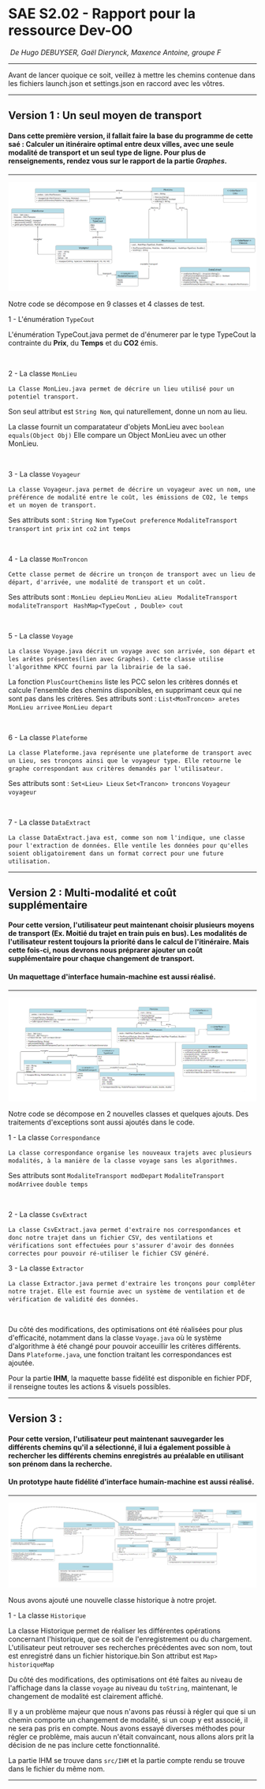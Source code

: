 # SAE S2.02 - Rapport pour la ressource Dev-OO


 *De Hugo DEBUYSER, Gaël Dierynck, Maxence Antoine, groupe F*
___

Avant de lancer quoique ce soit, veillez à mettre les chemins contenue dans les fichiers launch.json et settings.json en raccord avec les vôtres. 

___
## Version 1 : Un seul moyen de transport

#### Dans cette première version, il fallait faire la base du programme de cette saé : Calculer un itinéraire optimal entre deux villes, avec une seule modalité de transport et un seul type de ligne. Pour plus de renseignements, rendez vous sur le rapport de la partie ***Graphes***.
---
![alt text](../UML.png)

Notre code se décompose en 9 classes et 4 classes de test. 

1 - L'énumération `TypeCout`
    
L'énumération TypeCout.java permet de d'énumerer par le type TypeCout la contrainte du **Prix**, du **Temps** et du **CO2** émis. 

&nbsp; 

2 - La classe `MonLieu` 

    La Classe MonLieu.java permet de décrire un lieu utilisé pour un potentiel transport. 

Son seul attribut est  `String Nom`, qui naturellement, donne un nom au lieu. 

La classe fournit un comparatateur d'objets MonLieu avec `boolean equals(Object Obj)`
    Elle compare un Object MonLieu avec un other MonLieu. 

&nbsp; 

3 - La classe `Voyageur`

    La classe Voyageur.java permet de décrire un voyageur avec un nom, une préférence de modalité entre le coût, les émissions de CO2, le temps et un moyen de transport.

Ses attributs sont : 
`String Nom`
`TypeCout preference`
`ModaliteTransport transport`
`int prix` `int co2` `int temps`

&nbsp; 

4 - La classe `MonTroncon`

    Cette classe permet de décrire un tronçon de transport avec un lieu de départ, d'arrivée, une modalité de transport et un coût.
Ses attributs sont : 
`MonLieu depLieu` `MonLieu aLieu` ` ModaliteTransport modaliteTransport` ` HashMap<TypeCout , Double> cout`

&nbsp; 

5 - La classe `Voyage`

    La classe Voyage.java décrit un voyage avec son arrivée, son départ et les arêtes présentes(lien avec Graphes). Cette classe utilise l'algorithme KPCC fourni par la librairie de la saé.
La fonction `PlusCourtChemins` liste les PCC selon les critères donnés et calcule l'ensemble des chemins disponibles, en supprimant ceux qui ne sont pas dans les critères.
Ses attributs sont : 
`List<MonTroncon> aretes` `MonLieu arrivee` `MonLieu depart`  

&nbsp; 

6 - La classe `Plateforme`

    La classe Plateforme.java représente une plateforme de transport avec un Lieu, ses tronçons ainsi que le voyageur type. Elle retourne le graphe correspondant aux critères demandés par l'utilisateur. 
Ses attributs sont : 
`Set<Lieu> Lieux` `Set<Trancon> troncons` `Voyageur voyageur`

&nbsp; 

7 - La classe `DataExtract`

    La classe DataExtract.java est, comme son nom l'indique, une classe pour l'extraction de données. Elle ventile les données pour qu'elles soient obligatoirement dans un format correct pour une future utilisation.


___


## Version 2 : Multi-modalité et coût supplémentaire

#### Pour cette version, l'utilisateur peut maintenant choisir plusieurs moyens de transport (Ex. Moitié du trajet en train puis en bus). Les modalités de l'utilisateur restent toujours la priorité dans le calcul de l'itinéraire. Mais cette fois-ci, nous devrons nous préprarer ajouter un coût supplémentaire pour chaque changement de transport.
#### Un maquettage d'interface humain-machine est aussi réalisé.
___ 

![alt text](../UML_V2.png)

Notre code se décompose en 2 nouvelles classes et quelques ajouts. Des traitements d'exceptions sont aussi ajoutés dans le code.

1 - La classe `Correspondance`

    La classe correspondance organise les nouveaux trajets avec plusieurs modalités, à la manière de la classe voyage sans les algorithmes.
Ses attributs sont `ModaliteTransport modDepart` `ModaliteTransport modArrivee` `double temps`

&nbsp; 

2 - La classe `CsvExtract`

    La classe CsvExtract.java permet d'extraire nos correspondances et donc notre trajet dans un fichier CSV, des ventilations et vérifications sont effectuées pour s'assurer d'avoir des données correctes pour pouvoir ré-utiliser le fichier CSV généré.

3 - La classe `Extractor` 

    La classe Extractor.java permet d'extraire les tronçons pour complêter notre trajet. Elle est fournie avec un système de ventilation et de vérification de validité des données.

&nbsp;

Du côté des modifications, des optimisations ont été réalisées pour plus d'efficacité, notamment dans la classe `Voyage.java` où le système d'algorithme à été changé pour pouvoir acceuillir les critères différents. Dans `Plateforme.java`, une fonction traitant les correspondances est ajoutée.

Pour la partie **IHM**, la maquette basse fidélité est disponible en fichier PDF, il renseigne toutes les actions & visuels possibles.
___

## Version 3 : 

#### Pour cette version, l'utilisateur peut maintenant sauvegarder les différents chemins qu'il a sélectionné, il lui a également possible à rechercher les différents chemins enregistrés au préalable en utilisant son prénom dans la recherche.
#### Un prototype haute fidélité d'interface humain-machine est aussi réalisé.
___ 

![alt text](../UML_V3.png)

Nous avons ajouté une nouvelle classe historique à notre projet.

1 - La classe `Historique`

La classe Historique permet de réaliser les différentes opérations concernant l'historique, que ce soit de l'enregistrement ou du chargement. L'utilisateur peut retrouver ses recherches précédentes avec son nom, tout est enregistré dans un fichier historique.bin
Son attribut est `Map> historiqueMap`

Du côté des modifications, des optimisations ont été faites au niveau de l'affichage dans la classe `voyage` au niveau du `toString`, maintenant, le changement de modalité est clairement affiché.

Il y a un problème majeur que nous n'avons pas réussi à régler qui que si un chemin comporte un changement de modalité, si un coup y est associé, il ne sera pas pris en compte. Nous avons essayé diverses méthodes pour régler ce problème, mais aucun n'était convaincant, nous allons alors prit la décision de ne pas inclure cette fonctionnalité.

La partie IHM se trouve dans `src/IHM` et la partie compte rendu se trouve dans le fichier du même nom.

___